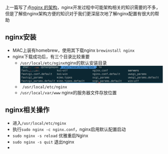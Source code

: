上一篇写了点[nginx 的架构](./nginx基础.md)，nginx开发过程中可能架构相关的知识需要的不多，但是了解些nginx架构方便的知识对于我们更深层次地了解nginx配置有很大的帮助
## nginx安装
* MAC上装有homebrew，使用其下载nginx `brewinstall nginx`
* nginx下载成功后，有三个目录比较重要
	* `/usr/local/etc/nginx`nginx的默认安装目录
	![nginx安装目录](../images/nginx安装目录.jpg)
	* ` /usr/local/etc/nginx`
	* `/usr/local/var/www` nginx的服务器文件存放位置
## nginx相关操作
* 进入`/usr/local/etc/nginx`
* 执行`sudo nginx -c nginx.conf`，nginx启用默认配置启动
* `sudo nginx -s reload` 优雅重启Nginx
* `sudo nginx -s quit` 退出nginx
* 